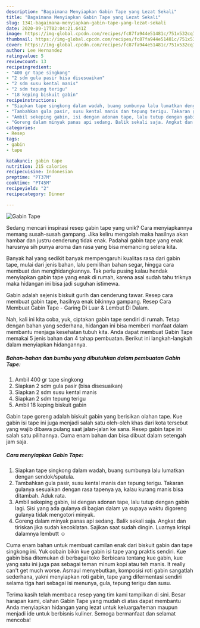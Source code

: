 ```yaml
---
description: "Bagaimana Menyiapkan Gabin Tape yang Lezat Sekali"
title: "Bagaimana Menyiapkan Gabin Tape yang Lezat Sekali"
slug: 1341-bagaimana-menyiapkan-gabin-tape-yang-lezat-sekali
date: 2020-09-17T02:04:21.641Z
image: https://img-global.cpcdn.com/recipes/fc87fa944e51481c/751x532cq70/gabin-tape-foto-resep-utama.jpg
thumbnail: https://img-global.cpcdn.com/recipes/fc87fa944e51481c/751x532cq70/gabin-tape-foto-resep-utama.jpg
cover: https://img-global.cpcdn.com/recipes/fc87fa944e51481c/751x532cq70/gabin-tape-foto-resep-utama.jpg
author: Lee Hernandez
ratingvalue: 5
reviewcount: 13
recipeingredient:
- "400 gr tape singkong"
- "2 sdm gula pasir bisa disesuaikan"
- "2 sdm susu kental manis"
- "2 sdm tepung terigu"
- "18 keping biskuit gabin"
recipeinstructions:
- "Siapkan tape singkong dalam wadah, buang sumbunya lalu lumatkan dengan sendok/spatula."
- "Tambahkan gula pasir, susu kental manis dan tepung terigu. Takaran gulanya sesuaikan dengan rasa tapenya ya, kalau kurang manis bisa ditambah. Aduk rata."
- "Ambil sekeping gabin, isi dengan adonan tape, lalu tutup dengan gabin lagi. Sisi yang ada gulanya di bagian dalam ya supaya waktu digoreng gulanya tidak mengotori minyak."
- "Goreng dalam minyak panas api sedang. Balik sekali saja. Angkat dan tiriskan jika sudah kecoklatan. Sajikan saat sudah dingin. Luarnya krispi dalamnya lembutt ☺️"
categories:
- Resep
tags:
- gabin
- tape

katakunci: gabin tape 
nutrition: 215 calories
recipecuisine: Indonesian
preptime: "PT37M"
cooktime: "PT45M"
recipeyield: "2"
recipecategory: Dinner

---
```



![Gabin Tape](https://img-global.cpcdn.com/recipes/fc87fa944e51481c/751x532cq70/gabin-tape-foto-resep-utama.jpg)

Sedang mencari inspirasi resep gabin tape yang unik? Cara menyiapkannya memang susah-susah gampang. Jika keliru mengolah maka hasilnya akan hambar dan justru cenderung tidak enak. Padahal gabin tape yang enak harusnya sih punya aroma dan rasa yang bisa memancing selera kita.

Banyak hal yang sedikit banyak mempengaruhi kualitas rasa dari gabin tape, mulai dari jenis bahan, lalu pemilihan bahan segar, hingga cara membuat dan menghidangkannya. Tak perlu pusing kalau hendak menyiapkan gabin tape yang enak di rumah, karena asal sudah tahu triknya maka hidangan ini bisa jadi suguhan istimewa.

Gabin adalah sejenis biskuit gurih dan cenderung tawar. Resep cara membuat gabin tape, hasilnya enak bikinnya gampang. Resep Cara Membuat Gabin Tape - Garing Di Luar &amp; Lembut Di Dalam.


Nah, kali ini kita coba, yuk, ciptakan gabin tape sendiri di rumah. Tetap dengan bahan yang sederhana, hidangan ini bisa memberi manfaat dalam membantu menjaga kesehatan tubuh kita. Anda dapat membuat Gabin Tape memakai 5 jenis bahan dan 4 tahap pembuatan. Berikut ini langkah-langkah dalam menyiapkan hidangannya.

<!--inarticleads1-->

##### Bahan-bahan dan bumbu yang dibutuhkan dalam pembuatan Gabin Tape:

1. Ambil 400 gr tape singkong
1. Siapkan 2 sdm gula pasir (bisa disesuaikan)
1. Siapkan 2 sdm susu kental manis
1. Siapkan 2 sdm tepung terigu
1. Ambil 18 keping biskuit gabin


Gabin tape goreng adalah biskuit gabin yang berisikan olahan tape. Kue gabin isi tape ini juga menjadi salah satu oleh-oleh khas dari kota tersebut yang wajib dibawa pulang saat jalan-jalan ke sana. Resep gabin tape ini salah satu pilihannya. Cuma enam bahan dan bisa dibuat dalam setengah jam saja. 

<!--inarticleads2-->

##### Cara menyiapkan Gabin Tape:

1. Siapkan tape singkong dalam wadah, buang sumbunya lalu lumatkan dengan sendok/spatula.
1. Tambahkan gula pasir, susu kental manis dan tepung terigu. Takaran gulanya sesuaikan dengan rasa tapenya ya, kalau kurang manis bisa ditambah. Aduk rata.
1. Ambil sekeping gabin, isi dengan adonan tape, lalu tutup dengan gabin lagi. Sisi yang ada gulanya di bagian dalam ya supaya waktu digoreng gulanya tidak mengotori minyak.
1. Goreng dalam minyak panas api sedang. Balik sekali saja. Angkat dan tiriskan jika sudah kecoklatan. Sajikan saat sudah dingin. Luarnya krispi dalamnya lembutt ☺️


Cuma enam bahan untuk membuat camilan enak dari biskuit gabin dan tape singkong ini. Yuk cobain bikin kue gabin isi tape yang praktis sendiri. Kue gabin bisa ditemukan di berbagai toko Berbicara tentang kue gabin, kue yang satu ini juga pas sebagai teman minum kopi atau teh manis. It really can&#39;t get much worse. Asmaul menyebutkan, komposisi roti gabin sangatlah sederhana, yakni menyiapkan roti gabin, tape yang difermentasi sendiri selama tiga hari sebagai isi menunya, gula, tepung terigu dan susu. 

Terima kasih telah membaca resep yang tim kami tampilkan di sini. Besar harapan kami, olahan Gabin Tape yang mudah di atas dapat membantu Anda menyiapkan hidangan yang lezat untuk keluarga/teman maupun menjadi ide untuk berbisnis kuliner. Semoga bermanfaat dan selamat mencoba!
